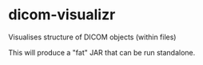 # dicom-visualizr
Visualises structure of DICOM objects (within files)

This will produce a "fat" JAR that can be run standalone.
